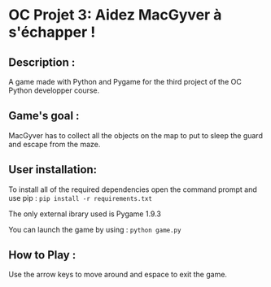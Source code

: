 # OC Projet 3: Aidez MacGyver à s'échapper !

## Description :
A game made with Python and Pygame for the third project of the OC Python developper course.

## Game's goal :
MacGyver has to collect all the objects on the map to put to sleep the guard and escape from the maze.

## User installation:
To install all of the required dependencies open the command prompt and use pip : `pip install -r requirements.txt`

The only external ibrary used is Pygame 1.9.3 

You can launch the game by using : `python game.py`

## How to Play :
Use the arrow keys to move around and espace to exit the game.

